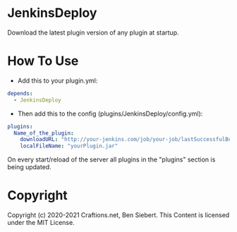 # JenkinsDeploy
Download the latest plugin version of any plugin at startup.

# How To Use
- Add this to your plugin.yml:
```yaml
depends: 
  - JenkinsDeploy
```
- Then add this to the config (plugins/JenkinsDeploy/config.yml):
```yaml
plugins:
  Name_of_the_plugin:
    downloadURL: "http://your-jenkins.com/job/your-job/lastSuccessfulBuild/artifact/your-artifact.jar"
    localFileName: "yourPlugin.jar"
```
On every start/reload of the server all plugins in the "plugins" section is being updated.

# Copyright

Copyright (c) 2020-2021 Craftions.net, Ben Siebert. This Content is licensed under the MIT License.
